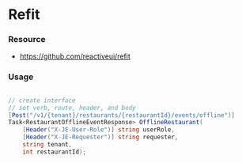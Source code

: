 # Refit

### Resource

* https://github.com/reactiveui/refit


### Usage

```csharp

// create interface
// set verb, route, header, and body
[Post("/v1/{tenant}/restaurants/{restaurantId}/events/offline")]
Task<RestaurantOfflineEventResponse> OfflineRestaurant(
    [Header("X-JE-User-Role")] string userRole, 
    [Header("X-JE-Requester")] string requester, 
    string tenant, 
    int restaurantId);


```
